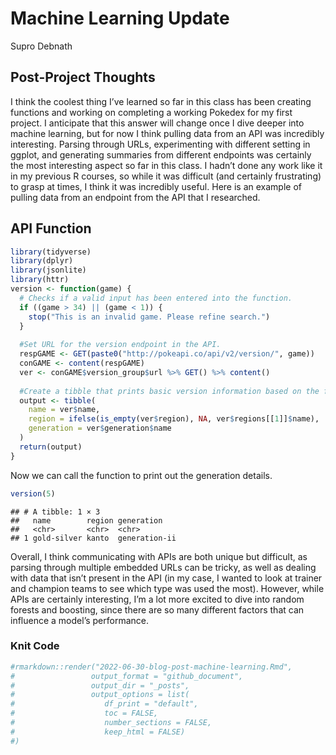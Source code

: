 Machine Learning Update
================
Supro Debnath

## Post-Project Thoughts

I think the coolest thing I’ve learned so far in this class has been
creating functions and working on completing a working Pokedex for my
first project. I anticipate that this answer will change once I dive
deeper into machine learning, but for now I think pulling data from an
API was incredibly interesting. Parsing through URLs, experimenting with
different setting in ggplot, and generating summaries from different
endpoints was certainly the most interesting aspect so far in this
class. I hadn’t done any work like it in my previous R courses, so while
it was difficult (and certainly frustrating) to grasp at times, I think
it was incredibly useful. Here is an example of pulling data from an
endpoint from the API that I researched.

## API Function

``` r
library(tidyverse)
library(dplyr)
library(jsonlite)
library(httr)
version <- function(game) {
  # Checks if a valid input has been entered into the function.
  if ((game > 34) || (game < 1)) {
    stop("This is an invalid game. Please refine search.")
  }
  
  #Set URL for the version endpoint in the API.
  respGAME <- GET(paste0("http://pokeapi.co/api/v2/version/", game))
  conGAME <- content(respGAME)
  ver <- conGAME$version_group$url %>% GET() %>% content()
  
  #Create a tibble that prints basic version information based on the function input.
  output <- tibble(
    name = ver$name,
    region = ifelse(is_empty(ver$region), NA, ver$regions[[1]]$name),
    generation = ver$generation$name
  )
  return(output)
}
```

Now we can call the function to print out the generation details.

``` r
version(5)
```

    ## # A tibble: 1 × 3
    ##   name        region generation   
    ##   <chr>       <chr>  <chr>        
    ## 1 gold-silver kanto  generation-ii

Overall, I think communicating with APIs are both unique but difficult,
as parsing through multiple embedded URLs can be tricky, as well as
dealing with data that isn’t present in the API (in my case, I wanted to
look at trainer and champion teams to see which type was used the most).
However, while APIs are certainly interesting, I’m a lot more excited to
dive into random forests and boosting, since there are so many different
factors that can influence a model’s performance.

### Knit Code

``` r
#rmarkdown::render("2022-06-30-blog-post-machine-learning.Rmd", 
#                 output_format = "github_document",
#                 output_dir = "_posts",
#                 output_options = list(
#                    df_print = "default",
#                    toc = FALSE,
#                    number_sections = FALSE,
#                    keep_html = FALSE)
#)
```
